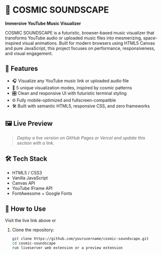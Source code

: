 # 🌌 COSMIC SOUNDSCAPE  
**Immersive YouTube Music Visualizer**

COSMIC SOUNDSCAPE is a futuristic, browser-based music visualizer that transforms YouTube audio or uploaded music files into mesmerizing, space-inspired visual animations. Built for modern browsers using HTML5 Canvas and pure JavaScript, this project focuses on performance, responsiveness, and visual engagement.

## 🚀 Features

- 🎧 Visualize any YouTube music link or uploaded audio file  
- 🌠 5 unique visualization modes, inspired by cosmic patterns  
- 🎛 Clean and responsive UI with futuristic terminal styling  
- 🌐 Fully mobile-optimized and fullscreen-compatible  
- 🛠 Built with semantic HTML5, responsive CSS, and zero frameworks

## 🖼 Live Preview

> _Deploy a live version on GitHub Pages or Vercel and update this section with a link._

## 🛠 Tech Stack

- HTML5 / CSS3  
- Vanilla JavaScript  
- Canvas API  
- YouTube IFrame API  
- FontAwesome + Google Fonts

## 📁 How to Use
Visit the live link above or
1. Clone the repository:
   ```bash
   git clone https://github.com/yourusername/cosmic-soundscape.git
   cd cosmic-soundscape
   run liveserver web extension or a preview extension
